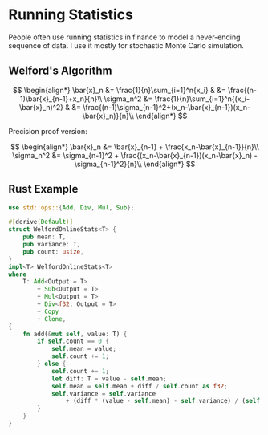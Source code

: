 # Running Statistics
People often use running statistics in finance to model a never-ending sequence of data. I use it mostly for stochastic Monte Carlo simulation. 

## Welford's Algorithm

$$
\begin{align*}
\bar{x}_n
&= \frac{1}{n}\sum_{i=1}^n{x_i}
&
&= \frac{(n-1)\bar{x}_{n-1}+x_n}{n}\\
\sigma_n^2
&= \frac{1}{n}\sum_{i=1}^n{(x_i-\bar{x}_n)^2}
&
&= \frac{(n-1)\sigma_{n-1}^2+(x_n-\bar{x}_{n-1})(x_n-\bar{x}_n)}{n}\\
\end{align*}
$$

Precision proof version:

$$
\begin{align*}
\bar{x}_n
&= \bar{x}_{n-1} + \frac{x_n-\bar{x}_{n-1}}{n}\\
\sigma_n^2
&= \sigma_{n-1}^2 + \frac{(x_n-\bar{x}_{n-1})(x_n-\bar{x}_n) - \sigma_{n-1}^2}{n}\\
\end{align*}
$$

## Rust Example
```rs
use std::ops::{Add, Div, Mul, Sub};

#[derive(Default)]
struct WelfordOnlineStats<T> {
    pub mean: T,
    pub variance: T,
    pub count: usize,
}
impl<T> WelfordOnlineStats<T>
where
    T: Add<Output = T>
        + Sub<Output = T>
        + Mul<Output = T>
        + Div<f32, Output = T>
        + Copy
        + Clone,
{
    fn add(&mut self, value: T) {
        if self.count == 0 {
            self.mean = value;
            self.count += 1;
        } else {
            self.count += 1;
            let diff: T = value - self.mean;
            self.mean = self.mean + diff / self.count as f32;
            self.variance = self.variance
                + (diff * (value - self.mean) - self.variance) / (self.count - 1) as f32;
        }
    }
}
```